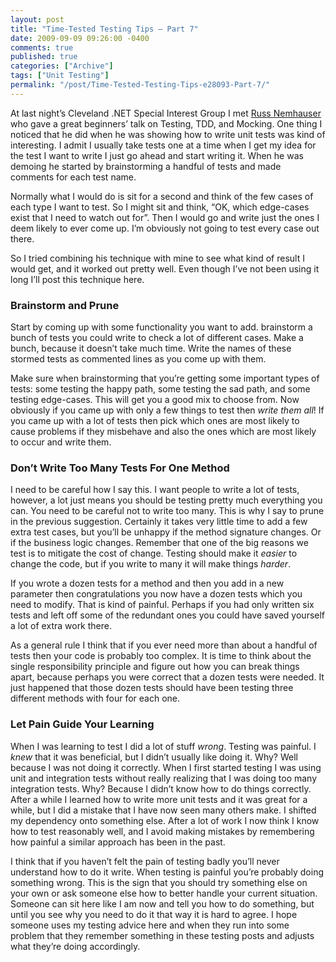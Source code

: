 ```yaml
---
layout: post
title: "Time-Tested Testing Tips – Part 7"
date: 2009-09-09 09:26:00 -0400
comments: true
published: true
categories: ["Archive"]
tags: ["Unit Testing"]
permalink: "/post/Time-Tested-Testing-Tips-e28093-Part-7/"
---
```


<p>At last night&rsquo;s Cleveland .NET Special Interest Group I met <a href="http://russology.com/" target="_blank">Russ Nemhauser</a> who gave a great beginners&rsquo; talk on Testing, TDD, and Mocking. One thing I noticed that he did when he was showing how to write unit tests was kind of interesting. I admit I usually take tests one at a time when I get my idea for the test I want to write I just go ahead and start writing it. When he was demoing he started by brainstorming a handful of tests and made comments for each test name.</p>
<p>Normally what I would do is sit for a second and think of the few cases of each type I want to test. So I might sit and think, &ldquo;OK, which edge-cases exist that I need to watch out for&rdquo;. Then I would go and write just the ones I deem likely to ever come up. I&rsquo;m obviously not going to test every case out there.</p>
<p>So I tried combining his technique with mine to see what kind of result I would get, and it worked out pretty well. Even though I&rsquo;ve not been using it long I&rsquo;ll post this technique here.</p>
<h3>Brainstorm and Prune</h3>
<p>Start by coming up with some functionality you want to add. brainstorm a bunch of tests you could write to check a lot of different cases. Make a bunch, because it doesn&rsquo;t take much time. Write the names of these stormed tests as commented lines as you come up with them.</p>
<p>Make sure when brainstorming that you&rsquo;re getting some important types of tests: some testing the happy path, some testing the sad path, and some testing edge-cases. This will get you a good mix to choose from. Now obviously if you came up with only a few things to test then <em>write them all</em>! If you came up with a lot of tests then pick which ones are most likely to cause problems if they misbehave and also the ones which are most likely to occur and write them.</p>
<h3>Don&rsquo;t Write Too Many Tests For One Method</h3>
<p>I need to be careful how I say this. I want people to write a lot of tests, however, a lot just means you should be testing pretty much everything you can. You need to be careful not to write too many. This is why I say to prune in the previous suggestion. Certainly it takes very little time to add a few extra test cases, but you&rsquo;ll be unhappy if the method signature changes. Or if the business logic changes. Remember that one of the big reasons we test is to mitigate the cost of change. Testing should make it <em>easier</em> to change the code, but if you write to many it will make things <em>harder</em>.</p>
<p>If you wrote a dozen tests for a method and then you add in a new parameter then congratulations you now have a dozen tests which you need to modify. That is kind of painful. Perhaps if you had only written six tests and left off some of the redundant ones you could have saved yourself a lot of extra work there.</p>
<p>As a general rule I think that if you ever need more than about a handful of tests then your code is probably too complex. It is time to think about the single responsibility principle and figure out how you can break things apart, because perhaps you were correct that a dozen tests were needed. It just happened that those dozen tests should have been testing three different methods with four for each one.</p>
<h3>Let Pain Guide Your Learning</h3>
<p>When I was learning to test I did a lot of stuff <em>wrong</em>. Testing was painful.<em>&nbsp;</em>I <em>knew</em> that it was beneficial, but I didn&rsquo;t usually like doing it. Why? Well because I was not doing it correctly. When I first started testing I was using unit and integration tests without really realizing that I was doing too many integration tests. Why? Because I didn&rsquo;t know how to do things correctly. After a while I learned how to write more unit tests and it was great for a while, but I did a mistake that I have now seen many others make. I shifted my dependency onto something else. After a lot of work I now think I know how to test reasonably well, and I avoid making mistakes by remembering how painful a similar approach has been in the past.</p>
<p>I think that if you haven&rsquo;t felt the pain of testing badly you&rsquo;ll never understand how to do it write. When testing is painful you&rsquo;re probably doing something wrong. This is the sign that you should try something else on your own or ask someone else how to better handle your current situation. Someone can sit here like I am now and tell you how to do something, but until you see why you need to do it that way it is hard to agree. I hope someone uses my testing advice here and when they run into some problem that they remember something in these testing posts and adjusts what they&rsquo;re doing accordingly.</p>
